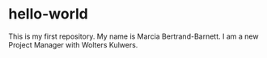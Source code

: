 # hello-world
This is my first repository.
My name is Marcia Bertrand-Barnett.
I am a new Project Manager with Wolters Kulwers.
